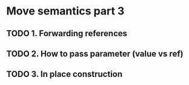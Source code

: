 # Move semantics part 3  

## TODO 1. Forwarding references  

## TODO 2. How to pass parameter (value vs ref)  

## TODO 3. In place construction  
